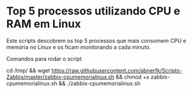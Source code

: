 # Top 5 processos utilizando CPU e RAM em Linux

Este scripts descobrem os top 5 processos que mais consomem CPU e memória no Linux e os ficam monitorando a cada minuto.

Comandos para rodar o script

cd /tmp/ && wget https://raw.githubusercontent.com/abnerfk/Scripts-Zabbix/master/zabbix-cpumemorialinux.sh && chmod +x zabbix-cpumemorialinux.sh && ./zabbix-cpumemorialinux.sh
